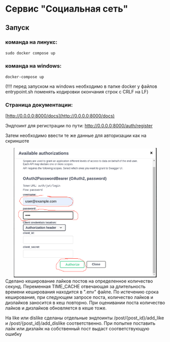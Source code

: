 # Сервис "Социальная сеть"

##  Запуск
### команда на линукс:
    sudo docker compose up 
### команда на windows:
    docker-compose up

(!!!! перед запуском на windows необходимо в папке docker у файлов entrypoint.sh поменять кодировки окончания строк с CRLF на LF)



### Cтраница документации:
[http://0.0.0.0:8000/docs](http://0.0.0.0:8000/docs)

Эндпоинт для регистрации по пути: http://0.0.0.0:8000/auth/register

Затем необходимо ввести те же данные для авторизации как на скриншоте
<p style="width: 450px; margin: 0 auto;">
  <img src="Authorization.png" alt="FastAPI Users">
</p>
Сделано кеширование лайков постов на определенное количество секунд. 
Переменная TIME_CACHE отвечающая за длительность времени кеширования находится в ".env" файле.
По истечению срока кеширования, при следующем запросе поста, количество лайков и дизлайков заносится в кеш повторно.
При оценивании поста количество лайков и дизлайков обновляется в кеше тоже.

На like или dislike сделаны отдельные эндпоинты /post/{post_id}/add_like и /post/{post_id}/add_dislike соответственно.
При попытке поставить лайк или дизлайк на собственный пост выдаст соответствующую ошибку

